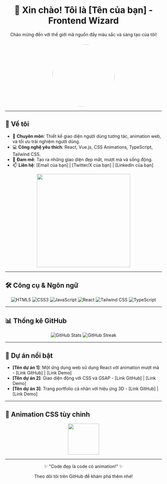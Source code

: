 <div align="center">
  <h1>👋 Xin chào! Tôi là [Tên của bạn] - Frontend Wizard</h1>
  <p>Chào mừng đến với thế giới mã nguồn đầy màu sắc và sáng tạo của tôi!</p>
  
  <!-- Typing Animation -->
  <h3>
    <span id="typing" style="color: #00ccff;"></span>
    <script>
      const text = "Frontend Developer | UI/UX Enthusiast | Animation Lover";
      let i = 0;
      function typeWriter() {
        if (i < text.length) {
          document.getElementById("typing").innerHTML += text.charAt(i);
          i++;
          setTimeout(typeWriter, 100);
        }
      }
      typeWriter();
    </script>
  </h3>

  <!-- Animated Avatar -->
  <img src="https://avatars.githubusercontent.com/[username của bạn]" width="200" style="border-radius: 50%; animation: spin 10s infinite linear;">
</div>

---

## 🚀 Về tôi
- 🌟 **Chuyên môn**: Thiết kế giao diện người dùng tương tác, animation web, và tối ưu trải nghiệm người dùng.
- 💻 **Công nghệ yêu thích**: React, Vue.js, CSS Animations, TypeScript, Tailwind CSS.
- 🎨 **Đam mê**: Tạo ra những giao diện đẹp mắt, mượt mà và sống động.
- 📫 **Liên hệ**: [Email của bạn] | [Twitter/X của bạn] | [LinkedIn của bạn]

<div align="center">
  <img src="https://media.giphy.com/media/LmNwrBhejkK9EFP504/giphy.gif" width="300">
</div>

---

## 🛠 Công cụ & Ngôn ngữ
<div align="center">
  <img src="https://img.shields.io/badge/HTML5-E34F26?style=for-the-badge&logo=html5&logoColor=white" alt="HTML5">
  <img src="https://img.shields.io/badge/CSS3-1572B6?style=for-the-badge&logo=css3&logoColor=white" alt="CSS3">
  <img src="https://img.shields.io/badge/JavaScript-F7DF1E?style=for-the-badge&logo=javascript&logoColor=black" alt="JavaScript">
  <img src="https://img.shields.io/badge/React-61DAFB?style=for-the-badge&logo=react&logoColor=black" alt="React">
  <img src="https://img.shields.io/badge/Tailwind_CSS-38B2AC?style=for-the-badge&logo=tailwind-css&logoColor=white" alt="Tailwind CSS">
  <img src="https://img.shields.io/badge/TypeScript-007ACC?style=for-the-badge&logo=typescript&logoColor=white" alt="TypeScript">
</div>

---

## 📊 Thống kê GitHub
<div align="center">
  <img src="https://github-readme-stats.vercel.app/api?username=[username của bạn]&show_icons=true&theme=radical" alt="GitHub Stats">
  <img src="https://github-readme-streak-stats.herokuapp.com/?user=[username của bạn]&theme=radical" alt="GitHub Streak">
</div>

---

## 🌟 Dự án nổi bật
- **[Tên dự án 1]**: Một ứng dụng web sử dụng React với animation mượt mà - [Link GitHub] | [Link Demo]
- **[Tên dự án 2]**: Giao diện động với CSS và GSAP - [Link GitHub] | [Link Demo]
- **[Tên dự án 3]**: Trang portfolio cá nhân với hiệu ứng 3D - [Link GitHub] | [Link Demo]

---

## 🎨 Animation CSS tùy chỉnh
<style>
  @keyframes spin {
    from { transform: rotate(0deg); }
    to { transform: rotate(360deg); }
  }
  @keyframes bounce {
    0%, 20%, 50%, 80%, 100% { transform: translateY(0); }
    40% { transform: translateY(-30px); }
    60% { transform: translateY(-15px); }
  }
  .bounce {
    animation: bounce 2s infinite;
  }
</style>

<div align="center">
  <img src="https://media.giphy.com/media/3o7TKz9bDaNwxSVbTW/giphy.gif" width="100" class="bounce">
</div>

---

<div align="center">
  <p>✨ "Code đẹp là code có animation!" ✨</p>
  <p>Theo dõi tôi trên GitHub để khám phá thêm nhé!</p>
</div>

